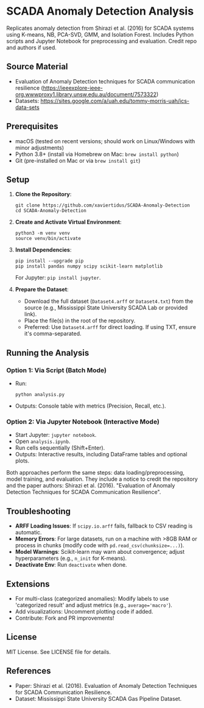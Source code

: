 # SCADA Anomaly Detection Analysis

Replicates anomaly detection from Shirazi et al. (2016) for SCADA systems using K-means, NB, PCA-SVD, GMM, and Isolation Forest. Includes Python scripts and Jupyter Notebook for preprocessing and evaluation. Credit repo and authors if used.

## Source Material
- Evaluation of Anomaly Detection techniques for SCADA communication resilience (https://ieeexplore-ieee-org.wwwproxy1.library.unsw.edu.au/document/7573322)
- Datasets: https://sites.google.com/a/uah.edu/tommy-morris-uah/ics-data-sets

## Prerequisites

- macOS (tested on recent versions; should work on Linux/Windows with minor adjustments)
- Python 3.8+ (install via Homebrew on Mac: `brew install python`)
- Git (pre-installed on Mac or via `brew install git`)

## Setup

1. **Clone the Repository**:
   ```
   git clone https://github.com/xaviertidus/SCADA-Anomaly-Detection
   cd SCADA-Anomaly-Detection
   ```

2. **Create and Activate Virtual Environment**:
   ```
   python3 -m venv venv
   source venv/bin/activate
   ```

3. **Install Dependencies**:
   ```
   pip install --upgrade pip
   pip install pandas numpy scipy scikit-learn matplotlib
   ```
   For Jupyter: `pip install jupyter`.

4. **Prepare the Dataset**:
   - Download the full dataset (`Dataset4.arff` or `Dataset4.txt`) from the source (e.g., Mississippi State University SCADA Lab or provided link).
   - Place the file(s) in the root of the repository.
   - Preferred: Use `Dataset4.arff` for direct loading. If using TXT, ensure it's comma-separated.

## Running the Analysis

### Option 1: Via Script (Batch Mode)
- Run:
  ```
  python analysis.py
  ```
- Outputs: Console table with metrics (Precision, Recall, etc.).

### Option 2: Via Jupyter Notebook (Interactive Mode)
- Start Jupyter: `jupyter notebook`.
- Open `analysis.ipynb`.
- Run cells sequentially (Shift+Enter).
- Outputs: Interactive results, including DataFrame tables and optional plots.

Both approaches perform the same steps: data loading/preprocessing, model training, and evaluation. They include a notice to credit the repository and the paper authors: Shirazi et al. (2016). "Evaluation of Anomaly Detection Techniques for SCADA Communication Resilience".

## Troubleshooting

- **ARFF Loading Issues**: If `scipy.io.arff` fails, fallback to CSV reading is automatic.
- **Memory Errors**: For large datasets, run on a machine with >8GB RAM or process in chunks (modify code with `pd.read_csv(chunksize=...)`).
- **Model Warnings**: Scikit-learn may warn about convergence; adjust hyperparameters (e.g., `n_init` for K-means).
- **Deactivate Env**: Run `deactivate` when done.

## Extensions

- For multi-class (categorized anomalies): Modify labels to use 'categorized result' and adjust metrics (e.g., `average='macro'`).
- Add visualizations: Uncomment plotting code if added.
- Contribute: Fork and PR improvements!

## License

MIT License. See LICENSE file for details.

## References

- Paper: Shirazi et al. (2016). Evaluation of Anomaly Detection Techniques for SCADA Communication Resilience.
- Dataset: Mississippi State University SCADA Gas Pipeline Dataset.